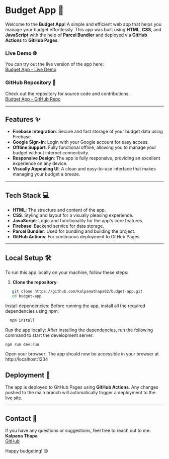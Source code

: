 # Budget App 🏦

Welcome to the **Budget App**! A simple and efficient web app that helps you manage your budget effortlessly. This app was built using **HTML**, **CSS**, and **JavaScript** with the help of **Parcel Bundler** and deployed via **GitHub Actions** to **GitHub Pages**.

### Live Demo 🌐

You can try out the live version of the app here:  
[Budget App - Live Demo](https://kalpanathapa02.github.io/budget-app/)

### GitHub Repository 📂

Check out the repository for source code and contributions:  
[Budget App - GitHub Repo](https://github.com/kalpanathapa02/budget-app)

---

## Features ✨

- **Firebase Integration**: Secure and fast storage of your budget data using Firebase.
- **Google Sign-In**: Login with your Google account for easy access.
- **Offline Support**: Fully functional offline, allowing you to manage your budget without internet connectivity.
- **Responsive Design**: The app is fully responsive, providing an excellent experience on any device.
- **Visually Appealing UI**: A clean and easy-to-use interface that makes managing your budget a breeze.

---

## Tech Stack 💻

- **HTML**: The structure and content of the app.
- **CSS**: Styling and layout for a visually pleasing experience.
- **JavaScript**: Logic and functionality for the app's core features.
- **Firebase**: Backend service for data storage.
- **Parcel Bundler**: Used for bundling and building the project.
- **GitHub Actions**: For continuous deployment to GitHub Pages.

---

## Local Setup 🛠️

To run this app locally on your machine, follow these steps:

1. **Clone the repository**:

```bash
   git clone https://github.com/kalpanathapa02/budget-app.git
   cd budget-app
```

Install dependencies: Before running the app, install all the required dependencies using npm:

  ```bash
    npm install
```
Run the app locally: After installing the dependencies, run the following command to start the development server:

  ```bash
  npm run dev:run
```

Open your browser: The app should now be accessible in your browser at http://localhost:1234

## Deployment 🚀

The app is deployed to GitHub Pages using **GitHub Actions**. Any changes pushed to the main branch will automatically trigger a deployment to the live site.

---

## Contact 💬

If you have any questions or suggestions, feel free to reach out to me:  
**Kalpana Thapa**  
[GitHub](https://github.com/kalpanathapa02)  

Happy budgeting! 😊


